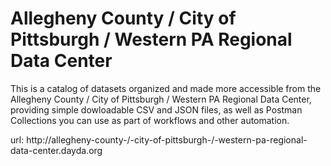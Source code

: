 # Allegheny County / City of Pittsburgh / Western PA Regional Data Center

This is a catalog of datasets organized and made more accessible from the Allegheny County / City of Pittsburgh / Western PA Regional Data Center, providing simple dowloadable CSV and JSON files, as well as Postman Collections you can use as part of workflows and other automation.

url: http://allegheny-county-/-city-of-pittsburgh-/-western-pa-regional-data-center.dayda.org

